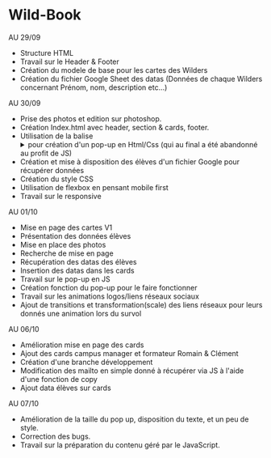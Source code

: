 # Wild-Book
AU 29/09
 
 - Structure HTML
 - Travail sur le Header & Footer
 - Création du modele de base pour les cartes des Wilders
 - Création du fichier Google Sheet des datas (Données de chaque Wilders concernant Prénom, nom, description etc...)

AU 30/09
  - Prise des photos et edition sur photoshop.
  - Création Index.html avec header, section & cards, footer.
  - Utilisation de la balise <details> et <summary> pour création d'un pop-up en Html/Css (qui au final a été abandonné au profit de JS)
  - Création et mise à disposition des élèves d'un fichier Google pour récupérer données 
  - Création du style CSS
  - Utilisation de flexbox en pensant mobile first
  - Travail sur le responsive

AU 01/10
  - Mise en page des cartes V1
  - Présentation des données élèves
  - Mise en place des photos
  - Recherche de mise en page
  - Récupération des datas des élèves
  - Insertion des datas dans les cards
  - Travail sur le pop-up en JS
  - Création fonction du pop-up pour le faire fonctionner
  - Travail sur les animations logos/liens réseaux sociaux
  - Ajout de transitions et transformation(scale) des liens réseaux pour leurs donnés une animation lors du survol
 
 AU 06/10
  - Amélioration mise en page des cards
  - Ajout des cards campus manager et formateur Romain & Clément
  - Création d'une branche développement
  - Modification des mailto en simple donné à récupérer via JS à l'aide d'une fonction de copy
  - Ajout data élèves sur cards
 
 AU 07/10
  - Amélioration de la taille du pop up, disposition du texte, et un peu de style.
  - Correction des bugs.
  - Travail sur la préparation du contenu géré par le JavaScript.
 
